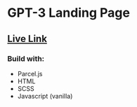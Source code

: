 # GPT-3 Landing Page

## [Live Link](https://gpt-3-landing-page.netlify.app/)

### Build with:
* Parcel.js
* HTML
* SCSS
* Javascript (vanilla)